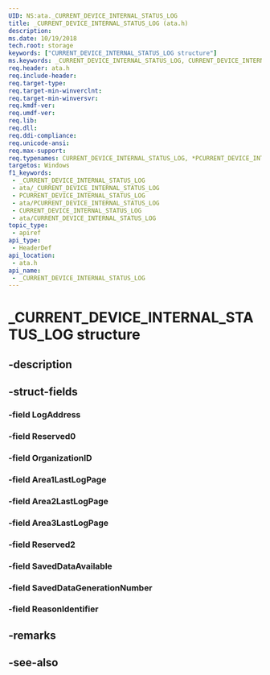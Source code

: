 ```yaml
---
UID: NS:ata._CURRENT_DEVICE_INTERNAL_STATUS_LOG
title: _CURRENT_DEVICE_INTERNAL_STATUS_LOG (ata.h)
description: 
ms.date: 10/19/2018
tech.root: storage
keywords: ["CURRENT_DEVICE_INTERNAL_STATUS_LOG structure"]
ms.keywords: _CURRENT_DEVICE_INTERNAL_STATUS_LOG, CURRENT_DEVICE_INTERNAL_STATUS_LOG, *PCURRENT_DEVICE_INTERNAL_STATUS_LOG,
req.header: ata.h
req.include-header: 
req.target-type: 
req.target-min-winverclnt: 
req.target-min-winversvr: 
req.kmdf-ver: 
req.umdf-ver: 
req.lib: 
req.dll: 
req.ddi-compliance: 
req.unicode-ansi: 
req.max-support: 
req.typenames: CURRENT_DEVICE_INTERNAL_STATUS_LOG, *PCURRENT_DEVICE_INTERNAL_STATUS_LOG
targetos: Windows
f1_keywords:
 - _CURRENT_DEVICE_INTERNAL_STATUS_LOG
 - ata/_CURRENT_DEVICE_INTERNAL_STATUS_LOG
 - PCURRENT_DEVICE_INTERNAL_STATUS_LOG
 - ata/PCURRENT_DEVICE_INTERNAL_STATUS_LOG
 - CURRENT_DEVICE_INTERNAL_STATUS_LOG
 - ata/CURRENT_DEVICE_INTERNAL_STATUS_LOG
topic_type:
 - apiref
api_type:
 - HeaderDef
api_location:
 - ata.h
api_name:
 - _CURRENT_DEVICE_INTERNAL_STATUS_LOG
---
```


# _CURRENT_DEVICE_INTERNAL_STATUS_LOG structure


## -description

## -struct-fields

### -field LogAddress

### -field Reserved0

### -field OrganizationID

### -field Area1LastLogPage

### -field Area2LastLogPage

### -field Area3LastLogPage

### -field Reserved2

### -field SavedDataAvailable

### -field SavedDataGenerationNumber

### -field ReasonIdentifier

## -remarks

## -see-also

